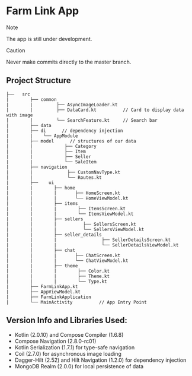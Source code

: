# Farm Link App

> [!NOTE]
> The app is still under development.


> [!CAUTION]
> Never make commits directly to the master branch.


## Project Structure

```
├──   src
|        ├── common
|        |         ├── AsyncImageLoader.kt
|        |         ├── DataCard.kt          // Card to display data with image
|        |         └── SearchFeature.kt     // Search bar
|        ├── data
|        ├── di      // dependency injection
|        |    └── AppModule
|        ├── model      // structures of our data
|        |            ├── Category
|        |            ├── Item
|        |            ├── Seller
|        |            └── SaleItem
|        ├── navigation   
|        |             ├── CustomNavType.kt
|        |             └── Routes.kt
|        ├──    ui
|        |        ├── home   
|        |        |       ├── HomeScreen.kt
|        |        |       └── HomeViewModel.kt
|        |        ├── items   
|        |        |        ├── ItemsScreen.kt
|        |        |        └── ItemsViewModel.kt
|        |        ├── sellers   
|        |        |          ├── SellersScreen.kt
|        |        |          └── SellersViewModel.kt
|        |        ├── seller_details   
|        |        |                 ├── SellerDetailsScreen.kt
|        |        |                 └── SellerDetailsViewModel.kt
|        |        ├── chat
|        |        |       ├── ChatScreen.kt
|        |        |       └── ChatViewModel.kt
|        |        ├── theme
|        |        |        ├── Color.kt
|        |        |        ├── Theme.kt
|        |        |        └── Type.kt
|        ├── FarmLinkApp.kt
|        ├── AppViewModel.kt
|        ├── FarmLinkApplication
|        └── MainActivity          // App Entry Point
```

## Version Info and Libraries Used:
- Kotlin (2.0.10) and Compose Compiler (1.6.8)
- Compose Navigation (2.8.0-rc01)
- Kotlin Serialization (1.7.1) for type-safe navigation
- Coil (2.7.0) for asynchronous image loading
- Dagger-Hilt (2.52) and Hilt Navigation (1.2.0) for dependency injection
- MongoDB Realm (2.0.0) for local persistence of data
 
